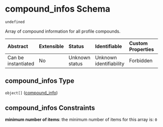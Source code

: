 # compound\_infos Schema

```txt
undefined
```

Array of compound information for all profile compounds.

| Abstract            | Extensible | Status         | Identifiable            | Custom Properties | Additional Properties | Access Restrictions | Defined In                                                                            |
| :------------------ | :--------- | :------------- | :---------------------- | :---------------- | :-------------------- | :------------------ | :------------------------------------------------------------------------------------ |
| Can be instantiated | No         | Unknown status | Unknown identifiability | Forbidden         | Allowed               | none                | [compound\_info.schema.json](../out/compound_info.schema.json "open original schema") |

## compound\_infos Type

`object[]` ([compound\_info](compound_info-compound_info.md))

## compound\_infos Constraints

**minimum number of items**: the minimum number of items for this array is: `0`
